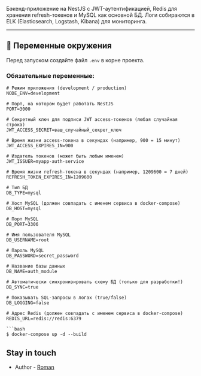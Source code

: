Бэкенд-приложение на NestJS с JWT-аутентификацией, Redis для хранения refresh-токенов и MySQL как основной БД. Логи собираются в ELK (Elasticsearch, Logstash, Kibana) для мониторинга.

---

## 🔐 Переменные окружения

Перед запуском создайте файл `.env` в корне проекта.

### Обязательные переменные:

```env.['development'/'production']
# Режим приложения (development / production)
NODE_ENV=development

# Порт, на котором будет работать NestJS
PORT=3000

# Секретный ключ для подписи JWT access-токенов (любая случайная строка)
JWT_ACCESS_SECRET=ваш_случайный_секрет_ключ

# Время жизни access-токена в секундах (например, 900 = 15 минут)
JWT_ACCESS_EXPIRES_IN=900

# Издатель токенов (может быть любым именем)
JWT_ISSUER=myapp-auth-service

# Время жизни refresh-токена в секундах (например, 1209600 = 7 дней)
REFRESH_TOKEN_EXPIRES_IN=1209600

# Тип БД
DB_TYPE=mysql

# Хост MySQL (должен совпадать с именем сервиса в docker-compose)
DB_HOST=mysql

# Порт MySQL
DB_PORT=3306

# Имя пользователя MySQL
DB_USERNAME=root

# Пароль MySQL
DB_PASSWORD=secret_password

# Название базы данных
DB_NAME=auth_module

# Автоматически синхронизировать схему БД (только для разработки!)
DB_SYNC=true

# Показывать SQL-запросы в логах (true/false)
DB_LOGGING=false

# Адрес Redis (должен совпадать с именем сервиса в docker-compose)
REDIS_URL=redis://redis:6379

```bash
$ docker-compose up -d --build
```

## Stay in touch

- Author - [Roman](https://t.me/nee_copirui)
